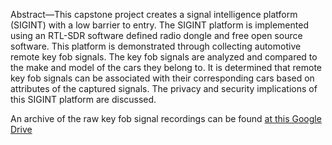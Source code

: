 Abstract—This capstone project creates a signal intelligence platform (SIGINT) with a low barrier to entry. The SIGINT platform is implemented using an RTL-SDR software defined radio dongle and free open source software. This platform is demonstrated through collecting automotive remote key fob signals. The key fob signals are analyzed and compared to the make and model of the cars they belong to. It is determined that remote key fob signals can be associated with their corresponding cars based on attributes of the captured signals. The privacy and security implications of this SIGINT platform are discussed.


An archive of the raw key fob signal recordings can be found [at this Google Drive](https://drive.google.com/file/d/1Y6SLJ-I5csqx7b-_f8FYhurPZHJWchUX/view?usp=drive_link)
